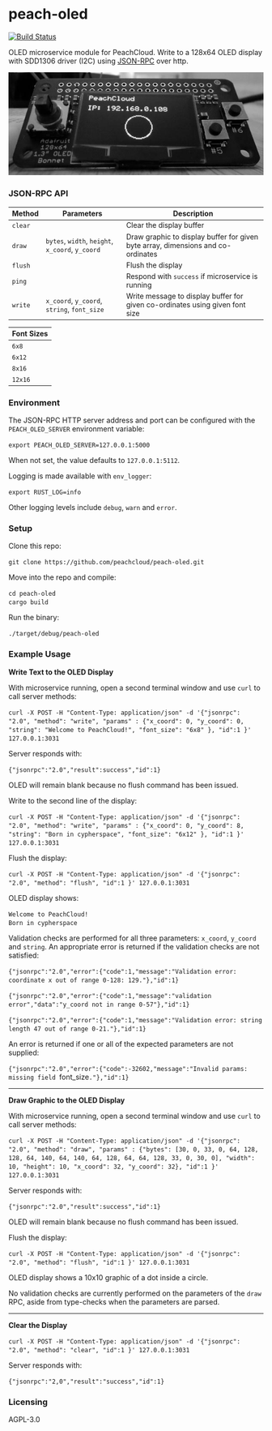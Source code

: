 # peach-oled

[![Build Status](https://travis-ci.com/peachcloud/peach-oled.svg?branch=master)](https://travis-ci.com/peachcloud/peach-oled)

OLED microservice module for PeachCloud. Write to a 128x64 OLED display with SDD1306 driver (I2C) using [JSON-RPC](https://www.jsonrpc.org/specification) over http.

![Close-up, black-and-white photo of an Adafruit 128x64 1.3" OLED Bonnet. The circuit board features a 5-way joystick on the left side, two push-buttons on the right side (labelled #5 and #6), and a central OLED display. The display shows text reading: "PeachCloud" on the first line and "IP: 192.168.0.8" on the third line. A circle is displayed beneath the two lines of text and is horizontally-centered".](docs/images/peachcloud_oled.jpg)

### JSON-RPC API

| Method | Parameters | Description |
| --- | --- | --- |
| `clear` | | Clear the display buffer |
| `draw` | `bytes`, `width`, `height`, `x_coord`, `y_coord` | Draw graphic to display buffer for given byte array, dimensions and co-ordinates |
| `flush` | | Flush the display |
| `ping` | | Respond with `success` if microservice is running |
| `write` | `x_coord`, `y_coord`, `string`, `font_size` | Write message to display buffer for given co-ordinates using given font size |

| Font Sizes |
| --- |
| `6x8` |
| `6x12` |
| `8x16` |
| `12x16` |

### Environment

The JSON-RPC HTTP server address and port can be configured with the `PEACH_OLED_SERVER` environment variable:

`export PEACH_OLED_SERVER=127.0.0.1:5000`

When not set, the value defaults to `127.0.0.1:5112`.

Logging is made available with `env_logger`:

`export RUST_LOG=info`

Other logging levels include `debug`, `warn` and `error`.

### Setup

Clone this repo:

`git clone https://github.com/peachcloud/peach-oled.git`

Move into the repo and compile:

`cd peach-oled`  
`cargo build`

Run the binary:

`./target/debug/peach-oled`

### Example Usage

**Write Text to the OLED Display**

With microservice running, open a second terminal window and use `curl` to call server methods:

`curl -X POST -H "Content-Type: application/json" -d '{"jsonrpc": "2.0", "method": "write", "params" : {"x_coord": 0, "y_coord": 0, "string": "Welcome to PeachCloud!", "font_size": "6x8" }, "id":1 }' 127.0.0.1:3031`

Server responds with:

`{"jsonrpc":"2.0","result":success","id":1}`

OLED will remain blank because no flush command has been issued.

Write to the second line of the display:

`curl -X POST -H "Content-Type: application/json" -d '{"jsonrpc": "2.0", "method": "write", "params" : {"x_coord": 0, "y_coord": 8, "string": "Born in cypherspace", "font_size": "6x12" }, "id":1 }' 127.0.0.1:3031`

Flush the display:

`curl -X POST -H "Content-Type: application/json" -d '{"jsonrpc": "2.0", "method": "flush", "id":1 }' 127.0.0.1:3031`

OLED display shows:

`Welcome to PeachCloud!`  
`Born in cypherspace`

Validation checks are performed for all three parameters: `x_coord`, `y_coord` and `string`. An appropriate error is returned if the validation checks are not satisfied:

`{"jsonrpc":"2.0","error":{"code":1,"message":"Validation error: coordinate x out of range 0-128: 129."},"id":1}`

`{"jsonrpc":"2.0","error":{"code":1,"message":"validation error","data":"y_coord not in range 0-57"},"id":1}`

`{"jsonrpc":"2.0","error":{"code":1,"message":"Validation error: string length 47 out of range 0-21."},"id":1}`

An error is returned if one or all of the expected parameters are not supplied:

`{"jsonrpc":"2.0","error":{"code":-32602,"message":"Invalid params: missing field `font_size`."},"id":1}`

-----

**Draw Graphic to the OLED Display**

With microservice running, open a second terminal window and use `curl` to call server methods:

`curl -X POST -H "Content-Type: application/json" -d '{"jsonrpc": "2.0", "method": "draw", "params" : {"bytes": [30, 0, 33, 0, 64, 128, 128, 64, 140, 64, 140, 64, 128, 64, 64, 128, 33, 0, 30, 0], "width": 10, "height": 10, "x_coord": 32, "y_coord": 32}, "id":1 }' 127.0.0.1:3031`

Server responds with:

`{"jsonrpc":"2.0","result":success","id":1}`

OLED will remain blank because no flush command has been issued.

Flush the display:

`curl -X POST -H "Content-Type: application/json" -d '{"jsonrpc": "2.0", "method": "flush", "id":1 }' 127.0.0.1:3031`

OLED display shows a 10x10 graphic of a dot inside a circle.

No validation checks are currently performed on the parameters of the `draw` RPC, aside from type-checks when the parameters are parsed.

-----

**Clear the Display**

`curl -X POST -H "Content-Type: application/json" -d '{"jsonrpc": "2.0", "method": "clear", "id":1 }' 127.0.0.1:3031`

Server responds with:

`{"jsonrpc":"2,0","result":"success","id":1}`

### Licensing

AGPL-3.0
